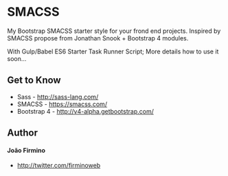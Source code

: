 # SMACSS
My Bootstrap SMACSS starter style for your frond end projects. Inspired by SMACSS propose from Jonathan Snook + Bootstrap 4 modules.

With Gulp/Babel ES6 Starter Task Runner Script; More details how to use it soon... 

## Get to Know
* Sass   - http://sass-lang.com/
* SMACSS - https://smacss.com/
* Bootstrap 4 - http://v4-alpha.getbootstrap.com/

## Author

#### João Firmino
* http://twitter.com/firminoweb